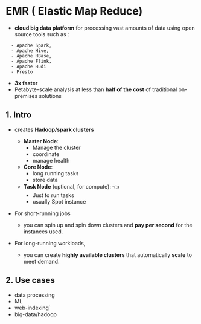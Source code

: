 # EMR ( Elastic Map Reduce)
-  **cloud big data platform** for processing vast amounts of data using open source tools such as :
```
  - Apache Spark, 
  - Apache Hive, 
  - Apache HBase, 
  - Apache Flink, 
  - Apache Hudi
  - Presto
```
-  **3x faster**
-  Petabyte-scale analysis at less than **half of the cost** of traditional on-premises solutions

## 1. Intro

- creates **Hadoop/spark clusters**
  - **Master Node**: 
    - Manage the cluster
    - coordinate
    - manage health
  - **Core Node**: 
    - long running tasks 
    - store data
  - **Task Node** (optional, for compute): :point_left:
    - Just to run tasks 
    - usually Spot instance

- For short-running jobs 
  - you can spin up and spin down clusters and **pay per second** for the instances used.
- For long-running workloads, 
  - you can create **highly available clusters** that automatically **scale** to meet demand.
  
## 2. Use cases
- data processing 
- ML
- web-indexing`
- big-data/hadoop